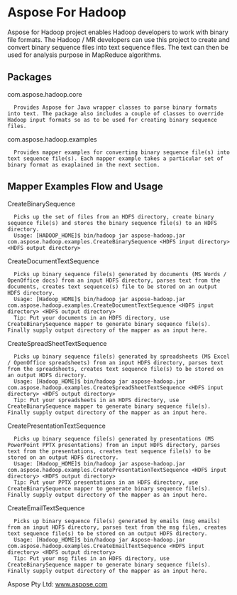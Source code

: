 Aspose For Hadoop
=================

Aspose for Hadoop project enables Hadoop developers to work with binary file formats. The Hadoop / MR developers can use this project to create and convert binary sequence files into text sequence files. The text can then be used for analysis purpose in MapReduce algorithms.

Packages
--------
com.aspose.hadoop.core

      Provides Aspose for Java wrapper classes to parse binary formats into text. The package also includes a couple of classes to override Hadoop input formats so as to be used for creating binary sequence files.
com.aspose.hadoop.examples 
      
      Provides mapper examples for converting binary sequence file(s) into text sequence file(s). Each mapper example takes a particular set of binary format as exaplained in the next section.

Mapper Examples Flow and Usage
------------------------------

CreateBinarySequence

      Picks up the set of files from an HDFS directory, create binary sequence file(s) and stores the binary sequence file(s) to an HDFS directory.
      Usage: [HADOOP_HOME]$ bin/hadoop jar aspose-hadoop.jar com.aspose.hadoop.examples.CreateBinarySequence <HDFS input directory> <HDFS output directory>
CreateDocumentTextSequence

      Picks up binary sequence file(s) generated by documents (MS Words / OpenOffice docs) from an input HDFS directory, parses text from the documents, creates text sequence(s) file to be stored on an output HDFS directory.
      Usage: [Hadoop_HOME]$ bin/hadoop jar aspose-hadoop.jar com.aspose.hadoop.examples.CreateDocumentTextSequence <HDFS input directory> <HDFS output directory>
      Tip: Put your documents in an HDFS directory, use CreateBinarySequence mapper to generate binary sequence file(s). Finally supply output directory of the mapper as an input here.
CreateSpreadSheetTextSequence

      Picks up binary sequence file(s) generated by spreadsheets (MS Excel / OpenOffice spreadsheets) from an input HDFS directory, parses text from the spreadsheets, creates text sequence file(s) to be stored on an output HDFS directory.
      Usage: [Hadoop_HOME]$ bin/hadoop jar aspose-hadoop.jar com.aspose.hadoop.examples.CreateSpreadSheetTextSequence <HDFS input directory> <HDFS output directory>
      Tip: Put your spreadsheets in an HDFS directory, use CreateBinarySequence mapper to generate binary sequence file(s). Finally supply output directory of the mapper as an input here.
CreatePresentationTextSequence

      Picks up binary sequence file(s) generated by presentations (MS PowerPoint PPTX presentations) from an input HDFS directory, parses text from the presentations, creates text sequence file(s) to be stored on an output HDFS directory.
      Usage: [Hadoop_HOME]$ bin/hadoop jar aspose-hadoop.jar com.aspose.hadoop.examples.CreatePresentationTextSequence <HDFS input directory> <HDFS output directory>
      Tip: Put your PPTX presentations in an HDFS directory, use CreateBinarySequence mapper to generate binary sequence file(s). Finally supply output directory of the mapper as an input here.
CreateEmailTextSequence

      Picks up binary sequence file(s) generated by emails (msg emails) from an input HDFS directory, parses text from the msg files, creates text sequence file(s) to be stored on an output HDFS directory.
      Usage: [Hadoop_HOME]$ bin/hadoop jar Aspose-hadoop.jar com.aspose.hadoop.examples.CreateEmailTextSequence <HDFS input directory> <HDFS output directory>
      Tip: Put your msg files in an HDFS directory, use CreateBinarySequence mapper to generate binary sequence file(s). Finally supply output directory of the mapper as an input here.

Aspose Pty Ltd: www.aspose.com
